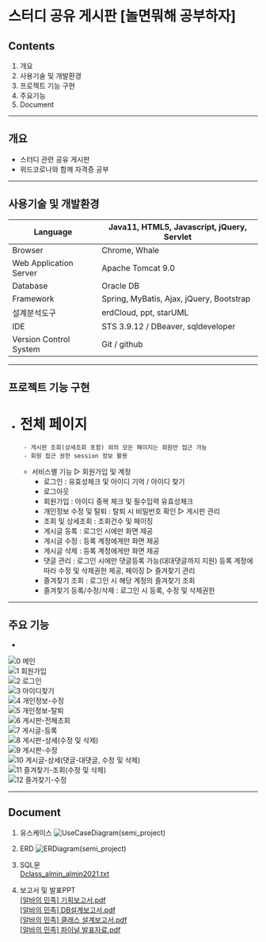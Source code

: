 # 스터디 공유 게시판 [놀면뭐해 공부하자]

## Contents 
1. 개요
2. 사용기술 및 개발환경
3. 프로젝트 기능 구현
4. 주요기능
5. Document
***
## 개요
* 스터디 관련 공유 게시판
* 위드코로나와 함께 자격증 공부
***

## 사용기술 및 개발환경

Language | Java11, HTML5, Javascript, jQuery, Servlet
------------ | ------------- 
Browser | Chrome, Whale 
Web Application Server | Apache Tomcat 9.0
Database|Oracle DB
Framework|Spring, MyBatis, Ajax, jQuery, Bootstrap
설계분석도구|erdCloud, ppt, starUML
IDE|STS 3.9.12 / DBeaver, sqldeveloper
Version Control System|Git / github
***
## 프로젝트 기능 구현

*
    # 전체 페이지
       - 게시판 조회(상세조회 포함) 외의 모든 페이지는 회원만 접근 가능
       - 회원 접근 권한 session 정보 활용
 
    *  서비스별 기능
        ▷ 회원가입 및 계정
	    - 로그인 : 유효성체크 및 아이디 기억 / 아이디 찾기
	    - 로그아웃
	    - 회원가입 : 아이디 중복 체크 및 필수입력 유효성체크
	    - 개인정보 수정 및 탈퇴 : 탈퇴 시 비밀번호 확인
	▷ 게시판 관리
	    - 조회 및 상세조회 : 조회건수 및 페이징
	    - 게시글 등록 : 로그인 시에만 화면 제공
	    - 게시글 수정 : 등록 계정에게만 화면 제공
	    - 게시글 삭제 : 등록 계정에게만 화면 제공
	    - 댓글 관리 : 로그인 시에만 댓글등록 가능(대대댓글까지 지원)
	             등록 계정에 따라 수정 및 삭제권한 제공, 페이징
	▷ 즐겨찾기 관리
	    - 즐겨찾기 조회 : 로그인 시 해당 계정의 즐겨찾기 조회
	    - 즐겨찾기 등록/수정/삭제 : 로그인 시 등록, 수정 및 삭제권한
***
## 주요 기능
* 
![0 메인](https://user-images.githubusercontent.com/115056845/223771633-0ab355e5-f819-42da-8ec5-c242c03586a5.png)<br>
![1 회원가입](https://user-images.githubusercontent.com/115056845/223771640-4d253bc7-4893-4bfd-9a0e-a66d922d955d.png)<br>
![2 로그인](https://user-images.githubusercontent.com/115056845/223771644-96253b2b-163d-470e-a2d2-96d17eaa53a1.png)<br>
![3 아이디찾기](https://user-images.githubusercontent.com/115056845/223771647-c5de15d3-9f3c-4ee7-aef5-4dbc0fe2d2ca.png)<br>
![4 개인정보-수정](https://user-images.githubusercontent.com/115056845/223771649-050a8bf4-24f2-470e-9eda-c2df01fdf031.png)<br>
![5 개인정보-탈퇴](https://user-images.githubusercontent.com/115056845/223771650-604c63c8-55a2-4d22-8e1e-790afb49690f.png)<br>
![6 게시판-전체조회](https://user-images.githubusercontent.com/115056845/223771653-0b533243-19bf-405c-8751-a23cde2ddfd3.png)<br>
![7 게시글-등록](https://user-images.githubusercontent.com/115056845/223771655-4819ecfe-28dc-4102-8fb7-6d5d9a54bc35.png)<br>
![8 게시판-상세(수정 및 삭제)](https://user-images.githubusercontent.com/115056845/223771657-aa47bca4-7f32-44a1-a19f-b43af3e02d1b.png)<br>
![9 게시판-수정](https://user-images.githubusercontent.com/115056845/223771659-74708e3f-4567-4534-bad8-7de436164269.png)<br>
![10 게시글-상세(댓글-대댓글, 수정 및 삭제)](https://user-images.githubusercontent.com/115056845/223771661-94b6cc54-7e67-49d7-a6a4-ead04c86fa6a.png)<br>
![11 즐겨찾기-조회(수정 및 삭제)](https://user-images.githubusercontent.com/115056845/223771662-a486a639-e3d7-4862-b8ee-b2df893718e3.png)<br>
![12 즐겨찾기-수정](https://user-images.githubusercontent.com/115056845/223771664-ffcbc810-be7b-4893-8f13-a157d60946a4.png)<br>
***
## Document
1. 유스케이스
![UseCaseDiagram(semi_project)](https://user-images.githubusercontent.com/115056845/223771810-7aebcb25-38ee-42f5-a3ad-f1160dae6a12.png)

2. ERD
![ERDiagram(semi_project)](https://user-images.githubusercontent.com/115056845/223771796-085b6b57-1244-4ece-95fa-a13271c54189.png)


3. SQL문  
[Dclass_almin_almin2021.txt](https://github.com/Seonhea/AlMin/files/7760493/Dclass_almin_almin2021.txt)

4. 보고서 및 발표PPT  
[[알바의 민족] 기획보고서.pdf](https://github.com/Seonhea/AlMin/files/7760484/default.pdf)  
[[알바의 민족] DB설계보고서.pdf](https://github.com/Seonhea/AlMin/files/7760485/DB.pdf)  
[[알바의 민족] 클래스 설계보고서.pdf](https://github.com/Seonhea/AlMin/files/7760486/default.pdf)  
[[알바의 민족] 파이널 발표자료.pdf](https://github.com/Seonhea/AlMin/files/7760479/default.pdf)

